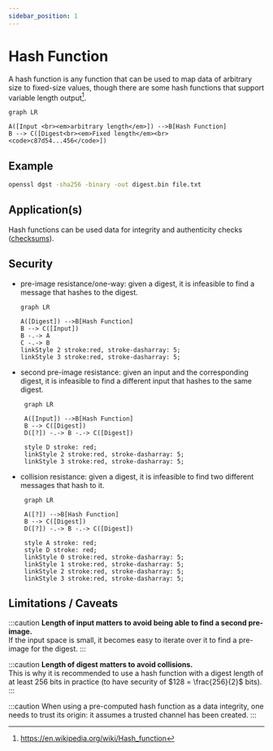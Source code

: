 ```yaml
---
sidebar_position: 1
---
```


# Hash Function

A hash function is any function that can be used to map data of arbitrary size to fixed-size values, though there are some hash functions that support variable length output[^1].

[^1]: https://en.wikipedia.org/wiki/Hash_function

```mermaid
graph LR

A([Input <br><em>arbitrary length</em>]) -->B[Hash Function]
B --> C([Digest<br><em>Fixed length</em><br> <code>c87d54...456</code>])
```

## Example

```bash
openssl dgst -sha256 -binary -out digest.bin file.txt
```

## Application(s)

Hash functions can be used data for integrity and authenticity checks ([checksums](../../definitions)).

## Security

- pre-image resistance/one-way: given a digest, it is infeasible to find a message that hashes to the digest.
  ```mermaid
  graph LR

  A([Digest]) -->B[Hash Function]
  B --> C([Input])
  B -.-> A
  C -.-> B
  linkStyle 2 stroke:red, stroke-dasharray: 5;
  linkStyle 3 stroke:red, stroke-dasharray: 5;
  ```
- second pre-image resistance: given an input and the corresponding digest, it is infeasible to find a different input that hashes to the same digest.
  ```mermaid
   graph LR

   A([Input]) -->B[Hash Function]
   B --> C([Digest])
   D([?]) -.-> B -.-> C([Digest])

   style D stroke: red;
   linkStyle 2 stroke:red, stroke-dasharray: 5;
   linkStyle 3 stroke:red, stroke-dasharray: 5;
  ```
- collision resistance: given a digest, it is infeasible to find two different messages that hash to it.
  ```mermaid
   graph LR

   A([?]) -->B[Hash Function]
   B --> C([Digest])
   D([?]) -.-> B -.-> C([Digest])

   style A stroke: red;
   style D stroke: red;
   linkStyle 0 stroke:red, stroke-dasharray: 5;
   linkStyle 1 stroke:red, stroke-dasharray: 5;
   linkStyle 2 stroke:red, stroke-dasharray: 5;
   linkStyle 3 stroke:red, stroke-dasharray: 5;
  ```

## Limitations / Caveats

:::caution
**Length of input matters to avoid being able to find a second pre-image.**\
If the input space is small, it becomes easy to iterate over it to find a pre-image for the digest.
:::

:::caution
**Length of digest matters to avoid collisions.**\
This is why it is recommended to use a hash function with a digest length of at least 256 bits in practice (to have security of $128 = \frac{256}{2}$ bits).
:::

:::caution
When using a pre-computed hash function as a data integrity, one needs to trust its origin: it assumes a trusted channel has been created.
:::

